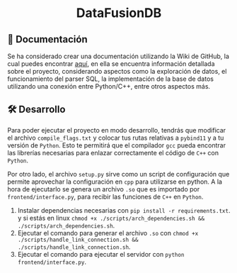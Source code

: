 <h1 align="center">DataFusionDB</h1>

## 📄 Documentación
Se ha considerado crear una documentación utilizando la Wiki de GitHub, la cual puedes encontrar [aquí](https://github.com/kaloslazo/DataFusionDB/wiki), en ella se encuentra información detallada sobre el proyecto, considerando aspectos como la exploración de datos, el funcionamiento del parser SQL, la implementación de la base de datos utilizando una conexión entre Python/C++, entre otros aspectos más.

## 🛠️ Desarrollo
Para poder ejecutar el proyecto en modo desarrollo, tendrás que modificar el archivo `compile_flags.txt` y colocar tus rutas relativas a `pybind11` y a tu versión de `Python`. Esto te permitirá que el compilador `gcc` pueda encontrar las librerías necesarias para enlazar correctamente el código de `C++` con `Python`.

Por otro lado, el archivo `setup.py` sirve como un script de configuración que permite aprovechar la configuración en `cpp` para utilizarse en python. A la hora de ejecutarlo se genera un archivo `.so` que es importado por `frontend/interface.py`, para recibir las funciones de `C++` en `Python`.

1. Instalar dependencias necesarias con `pip install -r requirements.txt`. y si estás en linux `chmod +x ./scripts/arch_dependencies.sh && ./scripts/arch_dependencies.sh`.
2. Ejecutar el comando para generar el archivo `.so` con `chmod +x ./scripts/handle_link_connection.sh && ./scripts/handle_link_connection.sh`.
3. Ejecutar el comando para ejecutar el servidor con `python frontend/interface.py`.

